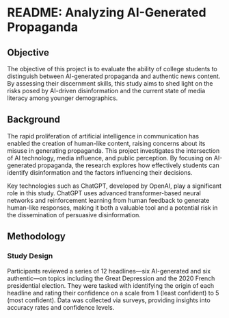 # README: Analyzing AI-Generated Propaganda

## Objective

The objective of this project is to evaluate the ability of college students to distinguish between AI-generated propaganda and authentic news content. By assessing their discernment skills, this study aims to shed light on the risks posed by AI-driven disinformation and the current state of media literacy among younger demographics.

## Background

The rapid proliferation of artificial intelligence in communication has enabled the creation of human-like content, raising concerns about its misuse in generating propaganda. This project investigates the intersection of AI technology, media influence, and public perception. By focusing on AI-generated propaganda, the research explores how effectively students can identify disinformation and the factors influencing their decisions.

Key technologies such as ChatGPT, developed by OpenAI, play a significant role in this study. ChatGPT uses advanced transformer-based neural networks and reinforcement learning from human feedback to generate human-like responses, making it both a valuable tool and a potential risk in the dissemination of persuasive disinformation.

## Methodology

### Study Design
Participants reviewed a series of 12 headlines—six AI-generated and six authentic—on topics including the Great Depression and the 2020 French presidential election. They were tasked with identifying the origin of each headline and rating their confidence on a scale from 1 (least confident) to 5 (most confident). Data was collected via surveys, providing insights into accuracy rates and confidence levels.








 

